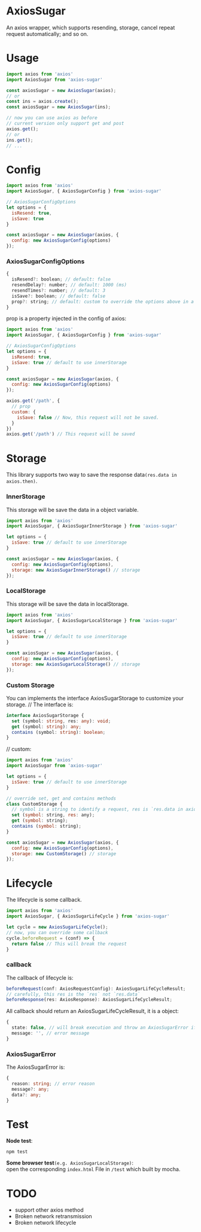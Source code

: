 # AxiosSugar
An axios wrapper, which supports resending, storage, cancel repeat request automatically; and so on.

# Usage
```js
import axios from 'axios'
import AxiosSugar from 'axios-sugar'

const axiosSugar = new AxiosSugar(axios);
// or
const ins = axios.create();
const axiosSugar = new AxiosSugar(ins);

// now you can use axios as before
// current version only support get and post
axios.get();
// or 
ins.get();
// ...
```

# Config
```js
import axios from 'axios'
import AxiosSugar, { AxiosSugarConfig } from 'axios-sugar'

// AxiosSugarConfigOptions
let options = {
  isResend: true,
  isSave: true
}

const axiosSugar = new AxiosSugar(axios, {
  config: new AxiosSugarConfig(options)
});
```
### AxiosSugarConfigOptions
```js
{
  isResend?: boolean; // default: false
  resendDelay?: number; // default: 1000 (ms)
  resendTimes?: number; // default: 3
  isSave?: boolean; // default: false
  prop?: string; // default: custom to override the options above in a special request
}
```
prop is a property injected in the config of axios:
```js
import axios from 'axios'
import AxiosSugar, { AxiosSugarConfig } from 'axios-sugar'

// AxiosSugarConfigOptions
let options = {
  isResend: true,
  isSave: true // default to use innerStorage
}

const axiosSugar = new AxiosSugar(axios, {
  config: new AxiosSugarConfig(options)
});

axios.get('/path', {
  // prop
  custom: {
    isSave: false // Now, this request will not be saved.
  }
})
axios.get('/path') // This request will be saved
```

# Storage
This library supports two way to save the response data`(res.data in axios.then)`.
### InnerStorage
This storage will be save the data in a object variable.
```js
import axios from 'axios'
import AxiosSugar, { AxiosSugarInnerStorage } from 'axios-sugar'

let options = {
  isSave: true // default to use innerStorage
}

const axiosSugar = new AxiosSugar(axios, {
  config: new AxiosSugarConfig(options),
  storage: new AxiosSugarInnerStorage() // storage
});
```
### LocalStorage
This storage will be save the data in localStorage.
```js
import axios from 'axios'
import AxiosSugar, { AxiosSugarLocalStorage } from 'axios-sugar'

let options = {
  isSave: true // default to use innerStorage
}

const axiosSugar = new AxiosSugar(axios, {
  config: new AxiosSugarConfig(options),
  storage: new AxiosSugarLocalStorage() // storage
});
```
### Custom Storage
You can implements the interface AxiosSugarStorage to customize your storage.
// The interface is:
```ts
interface AxiosSugarStorage {
  set (symbol: string, res: any): void;
  get (symbol: string): any;
  contains (symbol: string): boolean;
}
```
// custom:
```js
import axios from 'axios'
import AxiosSugar from 'axios-sugar'

let options = {
  isSave: true // default to use innerStorage
}

// override set, get and contains methods
class CustomStorage {
  // symbol is a string to identify a request, res is `res.data in axios.then`
  set (symbol: string, res: any);
  get (symbol: string);
  contains (symbol: string);
}

const axiosSugar = new AxiosSugar(axios, {
  config: new AxiosSugarConfig(options),
  storage: new CustomStorage() // storage
});
```

# Lifecycle
The lifecycle is some callback.
```js
import axios from 'axios'
import AxiosSugar, { AxiosSugarLifeCycle } from 'axios-sugar'

let cycle = new AxiosSugarLifeCycle();
// now, you can override some callback
cycle.beforeRequest = (conf) => {
  return false // This will break the request
}
```
### callback
The callback of lifecycle is:
```ts
beforeRequest(conf: AxiosRequestConfig): AxiosSugarLifeCycleResult;
// carefully, this res is the `res` not `res.data`
beforeResponse(res: AxiosResponse): AxiosSugarLifeCycleResult;
```
All callback should return an AxiosSugarLifeCycleResult, it is a object:
```ts
{
  state: false, // will break execution and throw an AxiosSugarError if state is false
  message: '', // error message
}
```
### AxiosSugarError
The AxiosSugarError is:
```ts
{
  reason: string; // error reason
  message?: any;
  data?: any;
}
```

# Test
**Node test**:
```
npm test
```
**Some browser test**`(e.g. AxiosSugarLocalStorage)`:  
open the corresponding `index.html` File in `/test` which built by mocha.

# TODO
* support other axios method
* Broken network retransmission
* Broken network lifecycle